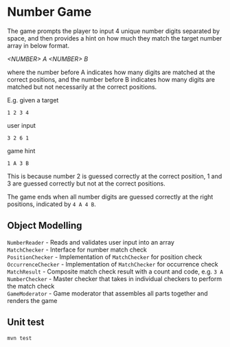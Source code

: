 # Number Game

The game prompts the player to input 4 unique number digits separated by space, 
and then provides a hint on how much they match the target number array in below format. 

*\<NUMBER\> A \<NUMBER\> B*

where the number before A indicates how many digits are matched at the correct positions, and the
number before B indicates how many digits are matched but not necessarily at the correct positions. 

E.g. given a target 

`1 2 3 4`

user input 

`3 2 6 1`

game hint

`1 A 3 B`

This is because number 2 is guessed correctly at the correct position, 1 and 3 are guessed correctly but not at the correct positions. 

The game ends when all number digits are guessed correctly at the right positions, indicated by `4 A 4 B`. 

## Object Modelling

`NumberReader` - Reads and validates user input into an array <br />
`MatchChecker` - Interface for number match check <br />
`PositionChecker` - Implementation of `MatchChecker` for position check <br />
`OccurrenceChecker` - Implementation of `MatchChecker` for occurrence check <br />
`MatchResult` - Composite match check result with a count and code, e.g. `3 A` <br />
`NumberChecker` - Master checker that takes in individual checkers to perform the match check <br />
`GameModerator` - Game moderator that assembles all parts together and renders the game <br />

## Unit test

`mvn test`